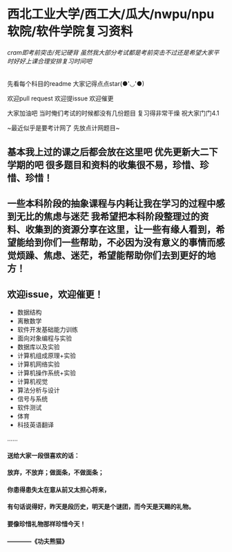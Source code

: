 # 西北工业大学/西工大/瓜大/nwpu/npu软院/软件学院复习资料
###### cram即考前突击/死记硬背 虽然我大部分考试都是考前突击不过还是希望大家平时好好上课合理安排复习时间吧

先看每个科目的readme 大家记得点点star(●'◡'●)

欢迎pull request 欢迎提issue 欢迎催更

大家加油吧 当时俺们考试的时候都没有几份题目 复习得非常干燥 祝大家门门4.1

~最近似乎是要考计网了 先放点计网题目~

## 基本我上过的课之后都会放在这里吧 优先更新大二下学期的吧 很多题目和资料的收集很不易，珍惜、珍惜、珍惜！

一些本科阶段的抽象课程与内耗让我在学习的过程中感到无比的焦虑与迷茫
我希望把本科阶段整理过的资料、收集到的资源分享在这里，让一些有缘人看到，希望能给到你们一些帮助，不必因为没有意义的事情而感觉烦躁、焦虑、迷茫，希望能帮助你们去到更好的地方！
---

## 欢迎issue，欢迎催更！

- 数据结构
- 离散数学
- 软件开发基础能力训练
- 面向对象编程与实验
- 数据库以及实验
- 计算机组成原理+实验
- 计算机网络实验
- 计算机操作系统+实验
- 计算机视觉
- 算法分析与设计
- 信号与系统
- 软件测试
- 体育
- 科技英语翻译

......


#### 送给大家一段很喜欢的话：
#### 放弃，不放弃；做面条，不做面条；
#### 你患得患失太在意从前又太担心将来，
#### 有句话说得好，昨天是段历史，明天是个谜团，而今天是天赐的礼物。
#### 要像珍惜礼物那样珍惜今天！
####                                       ————《功夫熊猫》
          
